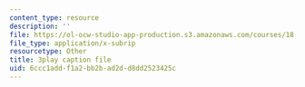 ```yaml
---
content_type: resource
description: ''
file: https://ol-ocw-studio-app-production.s3.amazonaws.com/courses/18-06-linear-algebra-spring-2010/6ccc1addf1a2bb2bad2dd8dd2523425c_Go2aLo7ZOlU.srt
file_type: application/x-subrip
resourcetype: Other
title: 3play caption file
uid: 6ccc1add-f1a2-bb2b-ad2d-d8dd2523425c
---
```

